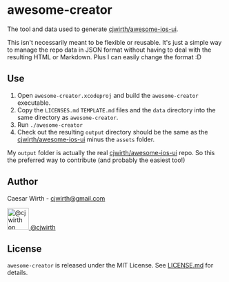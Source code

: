awesome-creator
===============

The tool and data used to generate [cjwirth/awesome-ios-ui][repo].

This isn't necessarily meant to be flexible or reusable. It's just a simple way to manage the repo data in JSON format without having to deal with the resulting HTML or Markdown. Plus I can easily change the format :D

## Use

1. Open `awesome-creator.xcodeproj` and build the `awesome-creator` executable. 
2. Copy the `LICENSES.md` `TEMPLATE.md` files and the `data` directory into the same directory as `awesome-creator`.
3. Run `./awesome-creator`
4. Check out the resulting `output` directory should be the same as the [cjwirth/awesome-ios-ui][repo] minus the `assets` folder. 

My `output` folder is actually the real [cjwirth/awesome-ios-ui][repo] repo. So this the preferred way to contribute (and probably the easiest too!)

## Author

Caesar Wirth - cjwirth@gmail.com

<a href="http://www.twitter.com/cjwirth">
<img src="https://g.twimg.com/Twitter_logo_blue.png" width="50px" alt="@cjwirth on Twitter">
@cjwirth
</a>

## License

`awesome-creator` is released under the MIT License. See [LICENSE.md](./LICENSE.md) for details.


[repo]: https://github.com/cjwirth/awesome-ios-ui

